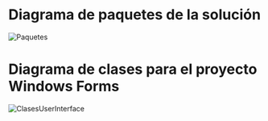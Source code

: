 # Diagrama de paquetes de la solución

![Paquetes](https://user-images.githubusercontent.com/613488/115266324-7df8bf00-a10e-11eb-9914-4dd89d7f8b0c.png)

# Diagrama de clases para el proyecto Windows Forms

![ClasesUserInterface](https://user-images.githubusercontent.com/613488/115281177-172fd180-a11f-11eb-9b47-ae64304e32c9.png)